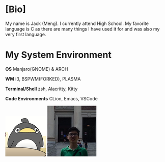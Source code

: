 # [Bio]

My name is Jack (Meng). I currently attend High School. My favorite language is C as there are many things I have used it for and was also my very first language.

# My System Environment

**OS** Manjaro(GNOME) & ARCH

**WM** i3, BSPWM(FORKED), PLASMA

**Terminal/Shell** zsh, Alacritty, Kitty

**Code Environments** CLion, Emacs, VSCode

![](860560805371838485.png) ![](59348948392.png)
